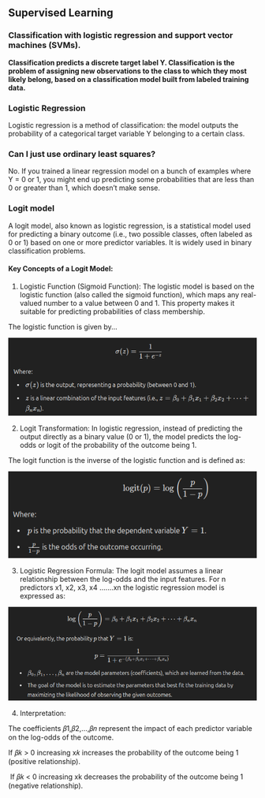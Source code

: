 ## Supervised Learning

### Classification with logistic regression and support vector machines (SVMs).

**Classification predicts a discrete target label Y. Classification is the problem of assigning new observations to the class to which they most likely belong, based on a classification model built from labeled training data.**

### Logistic Regression
Logistic regression is a method of classification: the model outputs the probability of a categorical target variable Y belonging to a certain class.

### Can I just use ordinary least squares?
No. If you trained a linear regression model on a bunch of examples where Y = 0 or 1, you might end up predicting some probabilities that are less than 0 or greater than 1, which doesn’t make sense.

### Logit model
A logit model, also known as logistic regression, is a statistical model used for predicting a binary outcome (i.e., two possible classes, often labeled as 0 or 1) based on one or more predictor variables. It is widely used in binary classification problems.

#### Key Concepts of a Logit Model:

1. Logistic Function (Sigmoid Function): The logistic model is based on the logistic function (also called the sigmoid function), which maps any real-valued number to a value between 0 and 1. This property makes it suitable for predicting probabilities of class membership.

The logistic function is given by...

![alt text](./images/image-4.png)

2. Logit Transformation: In logistic regression, instead of predicting the output directly as a binary value (0 or 1), the model predicts the log-odds or logit of the probability of the outcome being 1.

The logit function is the inverse of the logistic function and is defined as:

![alt text](./images/image-5.png)

3. Logistic Regression Formula: The logit model assumes a linear relationship between the log-odds and the input features. For n predictors x1, x2, x3, x4 .......xn the logistic regression model is expressed as:

![alt text](./images/image-6.png)

4. Interpretation:

The coefficients 𝛽1,𝛽2,…,𝛽𝑛 represent the impact of each predictor variable on the log-odds of the outcome.


If 𝛽𝑘 > 0 increasing x𝑘 increases the probability of the outcome being 1 (positive relationship).

​
If 𝛽𝑘 < 0 increasing xk decreases the probability of the outcome being 1 (negative relationship).
